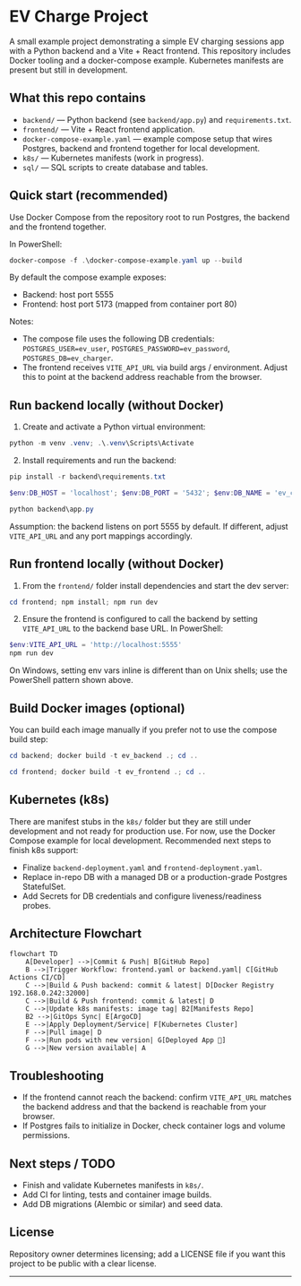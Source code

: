 # EV Charge Project

A small example project demonstrating a simple EV charging sessions app with a Python backend and a Vite + React frontend. This repository includes Docker tooling and a docker-compose example. Kubernetes manifests are present but still in development.

## What this repo contains

- `backend/` — Python backend (see `backend/app.py`) and `requirements.txt`.
- `frontend/` — Vite + React frontend application.
- `docker-compose-example.yaml` — example compose setup that wires Postgres, backend and frontend together for local development.
- `k8s/` — Kubernetes manifests (work in progress).
- `sql/` — SQL scripts to create database and tables.

## Quick start (recommended)

Use Docker Compose from the repository root to run Postgres, the backend and the frontend together.

In PowerShell:

```powershell
docker-compose -f .\docker-compose-example.yaml up --build
```

By default the compose example exposes:

- Backend: host port 5555
- Frontend: host port 5173 (mapped from container port 80)

Notes:

- The compose file uses the following DB credentials: `POSTGRES_USER=ev_user`, `POSTGRES_PASSWORD=ev_password`, `POSTGRES_DB=ev_charger`.
- The frontend receives `VITE_API_URL` via build args / environment. Adjust this to point at the backend address reachable from the browser.

## Run backend locally (without Docker)

1. Create and activate a Python virtual environment:

```powershell
python -m venv .venv; .\.venv\Scripts\Activate
```

2. Install requirements and run the backend:

```powershell
pip install -r backend\requirements.txt

$env:DB_HOST = 'localhost'; $env:DB_PORT = '5432'; $env:DB_NAME = 'ev_charger'; $env:DB_USER = 'ev_user'; $env:DB_PASS = 'ev_password'

python backend\app.py
```

Assumption: the backend listens on port 5555 by default. If different, adjust `VITE_API_URL` and any port mappings accordingly.

## Run frontend locally (without Docker)

1. From the `frontend/` folder install dependencies and start the dev server:

```powershell
cd frontend; npm install; npm run dev
```

2. Ensure the frontend is configured to call the backend by setting `VITE_API_URL` to the backend base URL. In PowerShell:

```powershell
$env:VITE_API_URL = 'http://localhost:5555'
npm run dev
```

On Windows, setting env vars inline is different than on Unix shells; use the PowerShell pattern shown above.

## Build Docker images (optional)

You can build each image manually if you prefer not to use the compose build step:

```powershell
cd backend; docker build -t ev_backend .; cd ..

cd frontend; docker build -t ev_frontend .; cd ..
```

## Kubernetes (k8s)

There are manifest stubs in the `k8s/` folder but they are still under development and not ready for production use. For now, use the Docker Compose example for local development. Recommended next steps to finish k8s support:

- Finalize `backend-deployment.yaml` and `frontend-deployment.yaml`.
- Replace in-repo DB with a managed DB or a production-grade Postgres StatefulSet.
- Add Secrets for DB credentials and configure liveness/readiness probes.


## Architecture Flowchart
```mermaid
flowchart TD
    A[Developer] -->|Commit & Push| B[GitHub Repo]
    B -->|Trigger Workflow: frontend.yaml or backend.yaml| C[GitHub Actions CI/CD]
    C -->|Build & Push backend: commit & latest| D[Docker Registry 192.168.0.242:32000]
    C -->|Build & Push frontend: commit & latest| D
    C -->|Update k8s manifests: image tag| B2[Manifests Repo]
    B2 -->|GitOps Sync| E[ArgoCD]
    E -->|Apply Deployment/Service| F[Kubernetes Cluster]
    F -->|Pull image| D
    F -->|Run pods with new version| G[Deployed App 🚀]
    G -->|New version available| A
```

## Troubleshooting

- If the frontend cannot reach the backend: confirm `VITE_API_URL` matches the backend address and that the backend is reachable from your browser.
- If Postgres fails to initialize in Docker, check container logs and volume permissions.

## Next steps / TODO

- Finish and validate Kubernetes manifests in `k8s/`.
- Add CI for linting, tests and container image builds.
- Add DB migrations (Alembic or similar) and seed data.

## License

Repository owner determines licensing; add a LICENSE file if you want this project to be public with a clear license.

---
